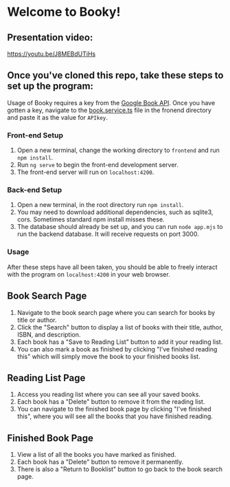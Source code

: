 # Welcome to Booky!

## Presentation video: 

https://youtu.be/J8MEBdUTiHs


## Once you've cloned this repo, take these steps to set up the program:

Usage of Booky requires a key from the [Google Book API](https://developers.google.com/books/docs/v1/using). Once you have gotten a key, navigate to the [book.service.ts](frontend\src\app\booksearch\services\book\book.service.ts) file in the fronend directory and paste it as the value for `APIkey`.

### Front-end Setup

1. Open a new terminal, change the working directory to `frontend` and run `npm install`.
2. Run `ng serve` to begin the front-end development server.
3. The front-end server will run on `localhost:4200`.

### Back-end Setup

1. Open a new terminal, in the root directory run `npm install`.
2. You may need to download additional dependencies, such as sqlite3, cors. Sometimes standard npm install misses these.
3. The database should already be set up, and you can run `node app.mjs` to run the backend database. It will receive requests on port 3000.


### Usage
After these steps have all been taken, you should be able to freely interact with the program on `localhost:4200` in your web browser.

## Book Search Page
1. Navigate to the book search page where you can search for books by title or author.
2. Click the "Search" button to display a list of books with their title, author, ISBN, and description. 
3. Each book has a "Save to Reading List" button to add it your reading list. 
4. You can also mark a book as finished by clicking "I've finished reading this" which will simply move the book to your finished books list. 

## Reading List Page
1. Access you reading list where you can see all your saved books. 
2. Each book has a "Delete" button to remove it from the reading list. 
3. You can navigate to the finished book page by clicking "I've finished this", where you will see all the books that you have finished reading. 

## Finished Book Page
1. View a list of all the books you have marked as finished. 
2. Each book has a "Delete" button to remove it permanently. 
3. There is also a "Return to Booklist" button to go back to the book search page. 
